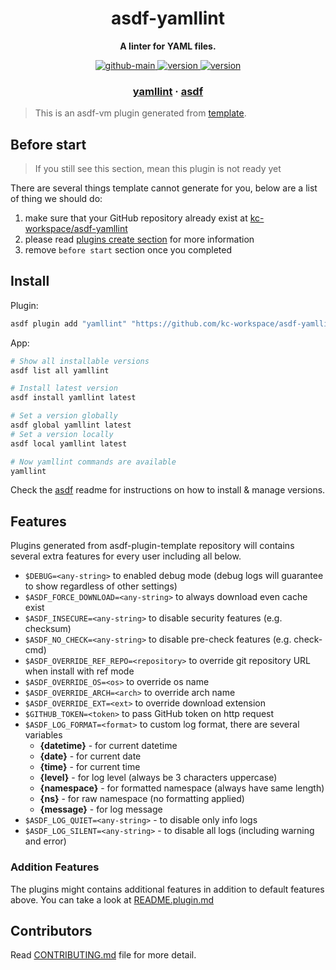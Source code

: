 <h1 align="center">
  asdf-yamllint
</h1>

<!-- Description section -->
<p align="center">
  <strong>A linter for YAML files.</strong>
</p>

<!-- Badges section -->
<p align="center">
  <a href="https://github.com/kc-workspace/asdf-yamllint/actions/workflows/main.yml">
    <img
      alt="github-main"
      src="https://img.shields.io/github/actions/workflow/status/kc-workspace/asdf-yamllint/main.yml?style=flat-square&logo=github">
  </a>
  <a href="https://github.com/kc-workspace/asdf-yamllint/releases">
    <img
      alt="version"
      src="https://img.shields.io/github/v/release/kc-workspace/asdf-yamllint?style=flat-square&logo=github">
  </a>
  <a href="https://github.com/kc-workspace/asdf-yamllint/commits/main">
    <img
      alt="version"
      src="https://img.shields.io/github/last-commit/kc-workspace/asdf-yamllint/main?style=flat-square&logo=github">
  </a>
</p>

<!-- Links section -->
<h3 align="center">
  <a href="https://yamllint.readthedocs.io/">yamllint</a>
  <span> · </span>
  <a href="https://asdf-vm.com">asdf</a>
</h3>

> This is an asdf-vm plugin generated from [template][template-gh].

## Before start

> If you still see this section, mean this plugin is not ready yet

There are several things template cannot generate for you,
below are a list of thing we should do:

1. make sure that your GitHub repository already exist at [kc-workspace/asdf-yamllint][plugin-gh]
2. please read [plugins create section][asdf-create-plugin] for more information
3. remove `before start` section once you completed

## Install

Plugin:

```sh
asdf plugin add "yamllint" "https://github.com/kc-workspace/asdf-yamllint.git"
```

App:

```sh
# Show all installable versions
asdf list all yamllint

# Install latest version
asdf install yamllint latest

# Set a version globally
asdf global yamllint latest
# Set a version locally
asdf local yamllint latest

# Now yamllint commands are available
yamllint
```

Check the [asdf][asdf-link] readme for instructions on
how to install & manage versions.

## Features

Plugins generated from asdf-plugin-template repository will
contains several extra features for every user including all below.

- `$DEBUG=<any-string>` to enabled debug mode (debug logs will guarantee to show regardless of other settings)
- `$ASDF_FORCE_DOWNLOAD=<any-string>` to always download even cache exist
- `$ASDF_INSECURE=<any-string>` to disable security features (e.g. checksum)
- `$ASDF_NO_CHECK=<any-string>` to disable pre-check features (e.g. check-cmd)
- `$ASDF_OVERRIDE_REF_REPO=<repository>` to override git repository URL when install with ref mode
- `$ASDF_OVERRIDE_OS=<os>` to override os name
- `$ASDF_OVERRIDE_ARCH=<arch>` to override arch name
- `$ASDF_OVERRIDE_EXT=<ext>` to override download extension
- `$GITHUB_TOKEN=<token>` to pass GitHub token on http request
- `$ASDF_LOG_FORMAT=<format>` to custom log format, there are several variables
  - **{datetime}** - for current datetime
  - **{date}** - for current date
  - **{time}** - for current time
  - **{level}** - for log level (always be 3 characters uppercase)
  - **{namespace}** - for formatted namespace (always have same length)
  - **{ns}** - for raw namespace (no formatting applied)
  - **{message}** - for log message
- `$ASDF_LOG_QUIET=<any-string>` - to disable only info logs
- `$ASDF_LOG_SILENT=<any-string>` - to disable all logs (including warning and error)

### Addition Features

The plugins might contains additional features
in addition to default features above.
You can take a look at [README.plugin.md][app-readme-md]

## Contributors

Read [CONTRIBUTING.md][contributing-md] file for more detail.

<!-- LINKS SECTION -->

[app-readme-md]: ./README.plugin.md
[contributing-md]: ./CONTRIBUTING.md
[plugin-gh]: https://github.com/kc-workspace/asdf-yamllint
[template-gh]: https://github.com/kc-workspace/asdf-plugin-template
[asdf-link]: https://github.com/asdf-vm/asdf
[asdf-create-plugin]: https://asdf-vm.com/plugins/create.html
